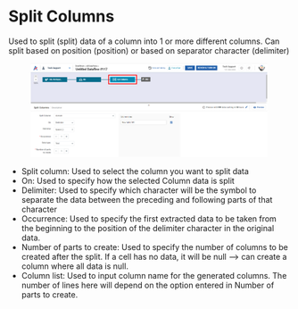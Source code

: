 # Split Columns

Used to split (split) data of a column into 1 or more different columns. Can split based on position (position) or based on separator character (delimiter)

<figure><img src="../../../../.gitbook/assets/image (1358).png" alt=""><figcaption></figcaption></figure>

* Split column: Used to select the column you want to split data
* On: Used to specify how the selected Column data is split
* Delimiter: Used to specify which character will be the symbol to separate the data between the preceding and following parts of that character
* Occurrence: Used to specify the first extracted data to be taken from the beginning to the position of the delimiter character in the original data.
* Number of parts to create: Used to specify the number of columns to be created after the split. If a cell has no data, it will be null --> can create a column where all data is null.
* Column list: Used to input column name for the generated columns. The number of lines here will depend on the option entered in Number of parts to create.
